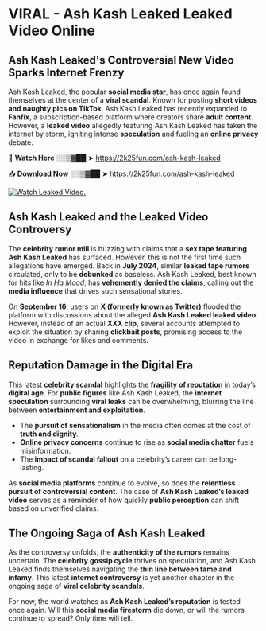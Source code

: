 # VIRAL - Ash Kash Leaked Leaked Video Online

## **Ash Kash Leaked's Controversial New Video Sparks Internet Frenzy**  

Ash Kash Leaked, the popular **social media star**, has once again found themselves at the center of a **viral scandal**. Known for posting **short videos and naughty pics on TikTok**, Ash Kash Leaked has recently expanded to **Fanfix**, a subscription-based platform where creators share **adult content**. However, a **leaked video** allegedly featuring Ash Kash Leaked has taken the internet by storm, igniting intense **speculation** and fueling an **online privacy** debate.  

🔴 **Watch Here** ░░▒▓██ ➤ https://2k25fun.com/ash-kash-leaked  

📥 **Download Now** ░░▒▓██ ➤ https://2k25fun.com/ash-kash-leaked  

[![Watch Leaked Video.](https://miro.medium.com/v2/resize:fit:828/format:webp/1*cilzJN44JGOrTw9NJCrNHA.gif "Watch Leaked Video")](https://2k25fun.com/ash-kash-leaked)

## **Ash Kash Leaked and the Leaked Video Controversy**  

The **celebrity rumor mill** is buzzing with claims that a **sex tape featuring Ash Kash Leaked** has surfaced. However, this is not the first time such allegations have emerged. Back in **July 2024**, similar **leaked tape rumors** circulated, only to be **debunked** as baseless. Ash Kash Leaked, best known for hits like *In Ha Mood*, has **vehemently denied the claims**, calling out the **media influence** that drives such sensational stories.  

On **September 16**, users on **X (formerly known as Twitter)** flooded the platform with discussions about the alleged **Ash Kash Leaked leaked video**. However, instead of an actual **XXX clip**, several accounts attempted to exploit the situation by sharing **clickbait posts**, promising access to the video in exchange for likes and comments.  

## **Reputation Damage in the Digital Era**  

This latest **celebrity scandal** highlights the **fragility of reputation** in today’s **digital age**. For **public figures** like Ash Kash Leaked, the **internet speculation** surrounding **viral leaks** can be overwhelming, blurring the line between **entertainment and exploitation**.  

- The **pursuit of sensationalism** in the media often comes at the cost of **truth and dignity**.  
- **Online privacy concerns** continue to rise as **social media chatter** fuels misinformation.  
- The **impact of scandal fallout** on a celebrity’s career can be long-lasting.  

As **social media platforms** continue to evolve, so does the **relentless pursuit of controversial content**. The case of **Ash Kash Leaked’s leaked video** serves as a reminder of how quickly **public perception** can shift based on unverified claims.  

## **The Ongoing Saga of Ash Kash Leaked**  

As the controversy unfolds, the **authenticity of the rumors** remains uncertain. The **celebrity gossip cycle** thrives on speculation, and Ash Kash Leaked finds themselves navigating the **thin line between fame and infamy**. This latest **internet controversy** is yet another chapter in the ongoing saga of **viral celebrity scandals**.  

For now, the world watches as **Ash Kash Leaked’s reputation** is tested once again. Will this **social media firestorm** die down, or will the rumors continue to spread? Only time will tell.